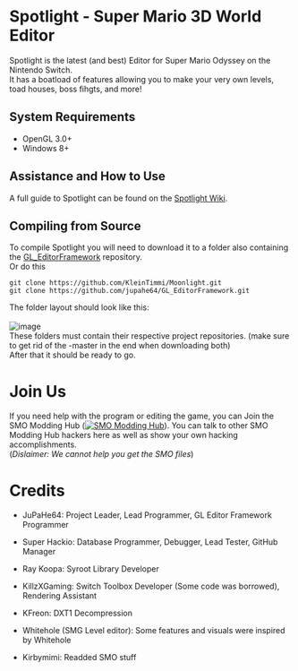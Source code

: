 # Spotlight - Super Mario 3D World Editor

Spotlight is the latest (and best) Editor for Super Mario Odyssey on the Nintendo Switch.<br/>
It has a boatload of features allowing you to make your very own levels, toad houses, boss fihgts, and more!

## System Requirements

- OpenGL 3.0+
- Windows 8+

## Assistance and How to Use

A full guide to Spotlight can be found on the [Spotlight Wiki](https://github.com/jupahe64/Spotlight/wiki).

## Compiling from Source

To compile Spotlight you will need to download it to a folder also containing the <a href="https://github.com/jupahe64/GL_EditorFramework">GL_EditorFramework</a> repository.<br>
Or do this <br>
```shell
git clone https://github.com/KleinTimmi/Moonlight.git
git clone https://github.com/jupahe64/GL_EditorFramework.git
```

The folder layout should look like this:<br/>
<br/>
![image](https://user-images.githubusercontent.com/44330283/76013595-05647e00-5ecd-11ea-8c04-0752df56e593.png)
<br/>
These folders must contain their respective project repositories.
(make sure to get rid of the -master in the end when downloading both)<br/>
After that it should be ready to go.

# Join Us
If you need help with the program or editing the game, you can Join the SMO Modding Hub (<a href="https://discord.gg/4jPGcTDp7b"><img src="https://img.shields.io/discord/308323056592486420.svg?color=7289da&logo=discord&logoColor=white" alt="SMO Modding Hub" /></a>). You can talk to other SMO Modding Hub hackers here as well as show your own hacking accomplishments.<br/>(*Dislaimer: We cannot help you get the SMO files*)

# Credits

- JuPaHe64: Project Leader, Lead Programmer, GL Editor Framework Programmer
- Super Hackio: Database Programmer, Debugger, Lead Tester, GitHub Manager

- Ray Koopa: Syroot Library Developer
- KillzXGaming: Switch Toolbox Developer (Some code was borrowed), Rendering Assistant
- KFreon: DXT1 Decompression

- Whitehole (SMG Level editor): Some features and visuals were inspired by Whitehole
- Kirbymimi: Readded SMO stuff
